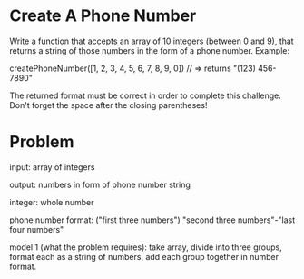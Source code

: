 # Create A Phone Number
Write a function that accepts an array of 10 integers (between 0 and 9), that returns a string of those numbers in the form of a phone number.
Example:

createPhoneNumber([1, 2, 3, 4, 5, 6, 7, 8, 9, 0]) // => returns "(123) 456-7890"

The returned format must be correct in order to complete this challenge.
Don't forget the space after the closing parentheses!

# Problem
input:
    array of integers

output:
    numbers in form of phone number string

integer: 
    whole number

phone number format:
("first three numbers") "second three numbers"-"last four numbers"

model 1 (what the problem requires):
    take array, divide into three groups, format each as a string of numbers, add each group together in number format.
